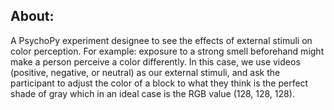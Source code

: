 ## About:
A PsychoPy experiment designee to see the effects of external stimuli on color perception. For example: exposure to a strong smell beforehand might make a person perceive a color differently.
In this case, we use videos (positive, negative, or neutral) as our external stimuli, and ask the participant to adjust the color of a block to what they think is the perfect shade of gray 
which in an ideal case is the RGB value (128, 128, 128).

